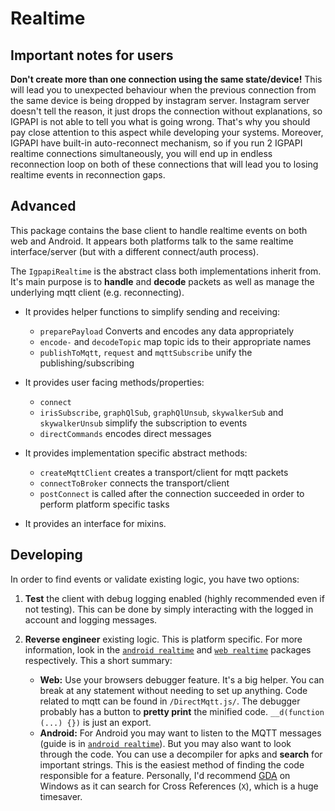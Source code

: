# Realtime

## Important notes for users

**Don't create more than one connection using the same state/device!**
This will lead you to unexpected behaviour when the previous connection from the same device is being dropped by instagram server.
Instagram server doesn't tell the reason, it just drops the connection without explanations,
so IGPAPI is not able to tell you what is going wrong.
That's why you should pay close attention to this aspect while developing your systems.
Moreover, IGPAPI have built-in auto-reconnect mechanism, so if you run 2 IGPAPI realtime connections simultaneously,
you will end up in endless reconnection loop on both of these connections
that will lead you to losing realtime events in reconnection gaps.

## Advanced

This package contains the base client to handle realtime events on both web and Android.
It appears both platforms talk to the same realtime interface/server (but with a different connect/auth process).

The `IgpapiRealtime` is the abstract class both implementations inherit from.
It's main purpose is to **handle** and **decode** packets as well as manage the underlying mqtt client (e.g. reconnecting).

- It provides helper functions to simplify sending and receiving:

  - `preparePayload` Converts and encodes any data appropriately
  - `encode-` and `decodeTopic` map topic ids to their appropriate names
  - `publishToMqtt`, `request` and `mqttSubscribe` unify the publishing/subscribing

- It provides user facing methods/properties:
  - `connect`
  - `irisSubscribe`, `graphQlSub`, `graphQlUnsub`, `skywalkerSub` and `skywalkerUnsub` simplify the subscription to events
  - `directCommands` encodes direct messages
- It provides implementation specific abstract methods:
  - `createMqttClient` creates a transport/client for mqtt packets
  - `connectToBroker` connects the transport/client
  - `postConnect` is called after the connection succeeded in order to perform platform specific tasks
- It provides an interface for mixins.

## Developing

In order to find events or validate existing logic, you have two options:

1. **Test** the client with debug logging enabled (highly recommended even if not testing).
   This can be done by simply interacting with the logged in account and logging messages.

2. **Reverse engineer** existing logic. This is platform specific.
   For more information, look in the [`android realtime`](/packages/android/src/realtime) and [`web realtime`](/packages/web/src/realtime) packages respectively.
   This a short summary:

   - **Web:** Use your browsers debugger feature. It's a big helper. You can break at any statement without needing to set up anything.
     Code related to mqtt can be found in `/DirectMqtt.js/`. The debugger probably has a button to **pretty print** the minified code.
     `__d(function (...) {})` is just an export.
   - **Android:** For Android you may want to listen to the MQTT messages (guide is in [`android realtime`](/packages/android/src/realtime)).
     But you may also want to look through the code.
     You can use a decompiler for apks and **search** for important strings.
     This is the easiest method of finding the code responsible for a feature.
     Personally, I'd recommend [GDA](https://github.com/charles2gan/GDA-android-reversing-Tool) on Windows as it can search for Cross References (`X`),
     which is a huge timesaver.

